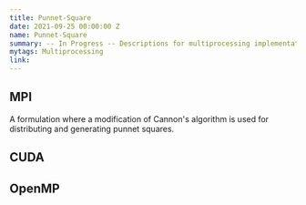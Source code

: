 ```yaml
---
title: Punnet-Square
date: 2021-09-25 00:00:00 Z
name: Punnet-Square
summary: -- In Progress -- Descriptions for multiprocessing implementations of generating large Punnet Squares 
mytags: Multiprocessing
link: 
---
```


## MPI

A formulation where a modification of Cannon's algorithm is used for distributing and generating punnet squares. 

## CUDA

## OpenMP
